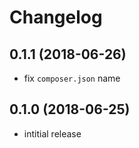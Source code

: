 # Changelog

## 0.1.1 (2018-06-26)
- fix `composer.json` name

## 0.1.0 (2018-06-25)
- intitial release
